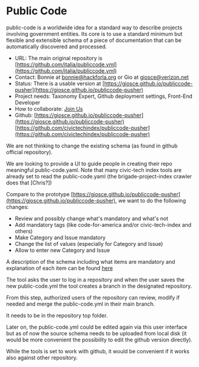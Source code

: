 # Public Code

public-code is a worldwide idea for a standard way to describe projects involving government entities.
Its core is to use a standard minimum but flexible and extensible schema of a piece of documentation that can be automatically discovered and processed.

- URL: The main original repository is [https://github.com/italia/publiccode.yml](https://github.com/italia/publiccode.yml)
- Contact: Bonnie at bonnie@hackforla.org or Gio at giosce@verizon.net
- Status: There is a usable version at [https://giosce.github.io/publiccode-pusher](https://giosce.github.io/publiccode-pusher) 
- Project needs: Taxonomy Expert, Github deployment settings, Front-End Developer
- How to collaborate:  [Join Us](../join-us.md#how-to-participate)
- Github: [https://giosce.github.io/publiccode-pusher](https://giosce.github.io/publiccode-pusher) 
[https://github.com/civictechindex/publiccode-pusher](https://github.com/civictechindex/publiccode-pusher)
  
We are not thinking to change the existing schema (as found in github official repository).

We are looking to provide a UI to guide people in creating their repo meaningful public-code.yaml. 
Note that many civic-tech index tools are already set to read the public-code.yaml (the brigade-project-index crawler does that [Chris?])

Compare to the prototype [https://giosce.github.io/publiccode-pusher](https://giosce.github.io/publiccode-pusher), we want to do the following changes:

- Review and possibly change what's mandatory and what's not
- Add mandatory tags (like code-for-america and/or civic-tech-index and others)
- Make Category and Issue mandatory
- Change the list of values (especially for Category and Issue)
- Allow to enter new Category and Issue

A description of the schema including what items are mandatory and explanation of each item can be found [here](https://github.com/giosce/publiccode-pusher/blob/master/schema/schema.core.rst)

The tool asks the user to log in a repository and when the user saves the new public-code.yml the tool creates a branch in the designated repository.

From this step, authorized users of the repository can review, modify if needed and merge the public-code.yml in their main branch.

It needs to be in the repository top folder.

Later on, the public-code.yml could be edited again via this user interface but as of now the source schema needs to be uploaded from local disk (it would be more convenient the possibility to edit the github version directly).

While the tools is set to work with github, it would be convenient if it works also against other repository.
